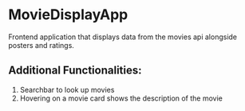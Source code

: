 
# MovieDisplayApp
Frontend application that displays data from the movies api alongside posters and ratings.
## Additional Functionalities:
1) Searchbar to look up movies
2) Hovering on a movie card shows the description of the movie

